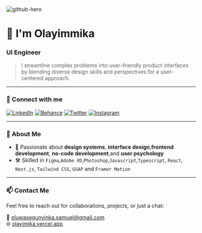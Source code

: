 ![github-hero](https://raw.githubusercontent.com/olayinka02/olayinka02/main/olabanner.jpg)

# 👋 I'm Olayimmika

### **UI Engineer**

> I streamline complex problems into user-friendly product interfaces  
> by blending diverse design skills and perspectives for a user-centered approach.

---

### 🔗 Connect with me

[![LinkedIn](https://img.shields.io/badge/LinkedIn-0077B5?style=flat&logo=linkedin&logoColor=white)](https://www.linkedin.com/in/akinseye-oluwasegun-yinka-319a661a9/)
[![Behance](https://img.shields.io/badge/Behance-1769ff?style=flat&logo=behance&logoColor=white)](https://www.behance.net/oluwasegunyinka)
[![Twitter](https://img.shields.io/badge/Twitter-1DA1F2?style=flat&logo=twitter&logoColor=white)](https://x.com/Olayimika_yinka)
[![Instagram](https://img.shields.io/badge/Instagram-E4405F?style=flat&logo=instagram&logoColor=white)](https://www.instagram.com/accounts/login/?next=https%3A%2F%2Fwww.instagram.com%2F0layimmika%2F&is_from_rle)


---

### 🧠 About Me

- 🎨 Passionate about **design systems**, **interface design**,**frontend development**, **no-code development**,and **user psychology**
- 🛠️ Skilled in `Figma`,`Adobe XD`,`Photoshop`,`Javascript`,`Typescript`, `React`, `Next.js`, `Tailwind CSS`, `GSAP`  and `Framer Motion`


---

### 📫 Contact Me

Feel free to reach out for collaborations, projects, or just a chat:

📧 oluwasegunyinka.samuel@gmail.com  
🌐 [olayimika.vercel.app](https://olayimika.vercel.app/)

